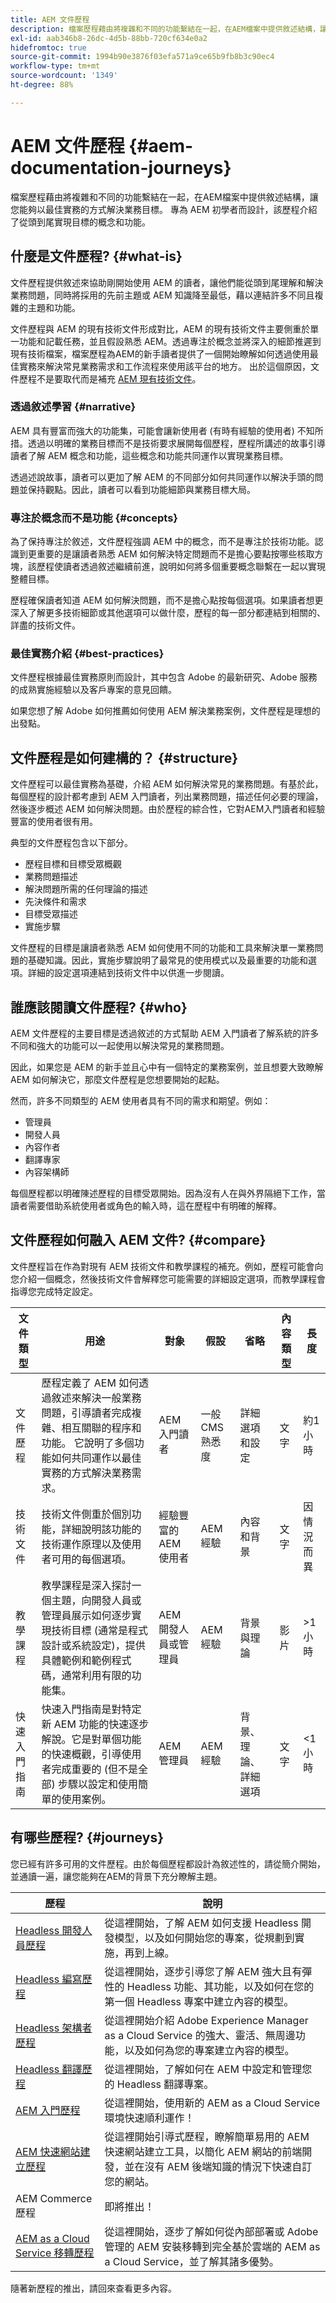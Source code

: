 ```yaml
---
title: AEM 文件歷程
description: 檔案歷程藉由將複雜和不同的功能繫結在一起，在AEM檔案中提供敘述結構，讓您能夠以最佳實務的方式解決業務目標。 專為 AEM 初學者而設計，該歷程介紹了從頭到尾實現目標的概念和功能。
exl-id: aab346b8-26dc-4d5b-88bb-720cf634e0a2
hidefromtoc: true
source-git-commit: 1994b90e3876f03efa571a9ce65b9fb8b3c90ec4
workflow-type: tm+mt
source-wordcount: '1349'
ht-degree: 88%

---
```


# AEM 文件歷程 {#aem-documentation-journeys}

檔案歷程藉由將複雜和不同的功能繫結在一起，在AEM檔案中提供敘述結構，讓您能夠以最佳實務的方式解決業務目標。 專為 AEM 初學者而設計，該歷程介紹了從頭到尾實現目標的概念和功能。

## 什麼是文件歷程? {#what-is}

文件歷程提供敘述來協助剛開始使用 AEM 的讀者，讓他們能從頭到尾理解和解決業務問題，同時將採用的先前主題或 AEM 知識降至最低，藉以連結許多不同且複雜的主題和功能。

文件歷程與 AEM 的現有技術文件形成對比，AEM 的現有技術文件主要側重於單一功能和記載任務，並且假設熟悉 AEM。透過專注於概念並將深入的細節推遲到現有技術檔案，檔案歷程為AEM的新手讀者提供了一個開始瞭解如何透過使用最佳實務來解決常見業務需求和工作流程來使用該平台的地方。 出於這個原因，文件歷程不是要取代而是補充 [AEM 現有技術文件](https://experienceleague.adobe.com/docs/experience-manager-cloud-service.html)。

### 透過敘述學習 {#narrative}

AEM 具有豐富而強大的功能集，可能會讓新使用者 (有時有經驗的使用者) 不知所措。透過以明確的業務目標而不是技術要求展開每個歷程，歷程所講述的故事引導讀者了解 AEM 概念和功能，這些概念和功能共同運作以實現業務目標。

透過述說故事，讀者可以更加了解 AEM 的不同部分如何共同運作以解決手頭的問題並保持觀點。因此，讀者可以看到功能細節與業務目標大局。

### 專注於概念而不是功能 {#concepts}

為了保持專注於敘述，文件歷程強調 AEM 中的概念，而不是專注於技術功能。認識到更重要的是讓讀者熟悉 AEM 如何解決特定問題而不是擔心要點按哪些核取方塊，該歷程使讀者透過敘述繼續前進，說明如何將多個重要概念聯繫在一起以實現整體目標。

歷程確保讀者知道 AEM 如何解決問題，而不是擔心點按每個選項。如果讀者想更深入了解更多技術細節或其他選項可以做什麼，歷程的每一部分都連結到相關的、詳盡的技術文件。

### 最佳實務介紹 {#best-practices}

文件歷程根據最佳實務原則而設計，其中包含 Adobe 的最新研究、Adobe 服務的成熟實施經驗以及客戶專案的意見回饋。

如果您想了解 Adobe 如何推薦如何使用 AEM 解決業務案例，文件歷程是理想的出發點。

## 文件歷程是如何建構的？ {#structure}

文件歷程可以最佳實務為基礎，介紹 AEM 如何解決常見的業務問題。有基於此，每個歷程的設計都考慮到 AEM 入門讀者，列出業務問題，描述任何必要的理論，然後逐步概述 AEM 如何解決問題。由於歷程的綜合性，它對AEM入門讀者和經驗豐富的使用者很有用。

典型的文件歷程包含以下部分。

* 歷程目標和目標受眾概觀
* 業務問題描述
* 解決問題所需的任何理論的描述
* 先決條件和需求
* 目標受眾描述
* 實施步驟

文件歷程的目標是讓讀者熟悉 AEM 如何使用不同的功能和工具來解決單一業務問題的基礎知識。因此，實施步驟說明了最常見的使用模式以及最重要的功能和選項。詳細的設定選項連結到技術文件中以供進一步閱讀。

## 誰應該閱讀文件歷程? {#who}

AEM 文件歷程的主要目標是透過敘述的方式幫助 AEM 入門讀者了解系統的許多不同和強大的功能可以一起使用以解決常見的業務問題。

因此，如果您是 AEM 的新手並且心中有一個特定的業務案例，並且想要大致瞭解 AEM 如何解決它，那麼文件歷程是您想要開始的起點。

然而，許多不同類型的 AEM 使用者具有不同的需求和期望。例如：

* 管理員
* 開發人員
* 內容作者
* 翻譯專家
* 內容架構師

每個歷程都以明確陳述歷程的目標受眾開始。因為沒有人在與外界隔絕下工作，當讀者需要借助系統使用者或角色的輸入時，這在歷程中有明確的解釋。

## 文件歷程如何融入 AEM 文件? {#compare}

文件歷程旨在作為對現有 AEM 技術文件和教學課程的補充。例如，歷程可能會向您介紹一個概念，然後技術文件會解釋您可能需要的詳細設定選項，而教學課程會指導您完成特定設定。

| 文件類型 | 用途 | 對象 | 假設 | 省略 | 內容類型 | 長度 |
|---|---|---|---|---|---|---|
| 文件歷程 | 歷程定義了 AEM 如何透過敘述來解決一般業務問題，引導讀者完成複雜、相互關聯的程序和功能。 它說明了多個功能如何共同運作以最佳實務的方式解決業務需求。 | AEM 入門讀者 | 一般 CMS 熟悉度 | 詳細選項和設定 | 文字 | 約1 小時 |
| 技術文件 | 技術文件側重於個別功能，詳細說明該功能的技術運作原理以及使用者可用的每個選項。 | 經驗豐富的 AEM 使用者 | AEM 經驗 | 內容和背景 | 文字 | 因情況而異 |
| 教學課程 | 教學課程是深入探討一個主題，向開發人員或管理員展示如何逐步實現技術目標 (通常是程式設計或系統設定)，提供具體範例和範例程式碼，通常利用有限的功能集。 | AEM 開發人員或管理員 | AEM 經驗 | 背景與理論 | 影片 | >1 小時 |
| 快速入門指南 | 快速入門指南是對特定新 AEM 功能的快速逐步解說。它是對單個功能的快速概觀，引導使用者完成重要的 (但不是全部) 步驟以設定和使用簡單的使用案例。 | AEM 管理員 | AEM 經驗 | 背景、理論、詳細選項 | 文字 | &lt;1 小時 |

## 有哪些歷程? {#journeys}

您已經有許多可用的文件歷程。由於每個歷程都設計為敘述性的，請從簡介開始，並通讀一遍，讓您能夠在AEM的背景下充分瞭解主題。

| 歷程 | 說明 |
|---|---|
| [Headless 開發人員歷程](/help/journey-headless/developer/overview.md) | 從這裡開始，了解 AEM 如何支援 Headless 開發模型，以及如何開始您的專案，從規劃到實施，再到上線。 |
| [Headless 編寫歷程](/help/journey-headless/author/overview.md) | 從這裡開始，逐步引導您了解 AEM 強大且有彈性的 Headless 功能、其功能，以及如何在您的第一個 Headless 專案中建立內容的模型。 |
| [Headless 架構者歷程](/help/journey-headless/architect/overview.md)  | 從這裡開始介紹 Adobe Experience Manager as a Cloud Service 的強大、靈活、無周邊功能，以及如何為您的專案建立內容的模型。 |
| [Headless 翻譯歷程](/help/journey-headless/translation/overview.md) | 從這裡開始，了解如何在 AEM 中設定和管理您的 Headless 翻譯專案。 |
| [AEM 入門歷程](/help/journey-onboarding/overview.md) | 從這裡開始，使用新的 AEM as a Cloud Service 環境快速順利運作！ |
| [AEM 快速網站建立歷程 ](/help/journey-sites/quick-site/overview.md) | 從這裡開始引導式歷程，瞭解簡單易用的 AEM 快速網站建立工具，以簡化 AEM 網站的前端開發，並在沒有 AEM 後端知識的情況下快速自訂您的網站。 |
| AEM Commerce 歷程 | 即將推出！ |
| [AEM as a Cloud Service 移轉歷程 ](/help/journey-migration/getting-started.md) | 從這裡開始，逐步了解如何從內部部署或 Adobe 管理的 AEM 安裝移轉到完全基於雲端的 AEM as a Cloud Service，並了解其諸多優勢。 |

隨著新歷程的推出，請回來查看更多內容。
